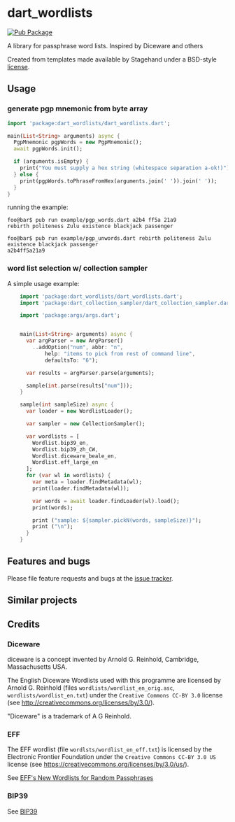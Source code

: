 # dart_wordlists
[![Pub Package](https://img.shields.io/pub/v/dart_wordlists.svg)](https://pub.dartlang.org/packages/dart_wordlists)

A library for passphrase word lists. Inspired by Diceware and others

Created from templates made available by Stagehand under a BSD-style
[license](https://github.com/dart-lang/stagehand/blob/master/LICENSE).

## Usage

### generate pgp mnemonic from byte array

```dart
import 'package:dart_wordlists/dart_wordlists.dart';

main(List<String> arguments) async {
  PgpMnemonic pgpWords = new PgpMnemonic();
  await pgpWords.init();

  if (arguments.isEmpty) {
    print("You must supply a hex string (whitespace separation a-ok!)");
  } else {
    print(pgpWords.toPhraseFromHex(arguments.join(' ')).join(' '));
  }
}
```
running the example:
```console
foo@bar$ pub run example/pgp_words.dart a2b4 ff5a 21a9
rebirth politeness Zulu existence blackjack passenger

foo@bar$ pub run example/pgp_unwords.dart rebirth politeness Zulu existence blackjack passenger
a2b4ff5a21a9
```


### word list selection w/ collection sampler

A simple usage example:

```dart
    import 'package:dart_wordlists/dart_wordlists.dart';
    import 'package:dart_collection_sampler/dart_collection_sampler.dart';

    import 'package:args/args.dart';


    main(List<String> arguments) async {
      var argParser = new ArgParser()
        ..addOption("num", abbr: "n",
            help: "items to pick from rest of command line",
            defaultsTo: "6");

      var results = argParser.parse(arguments);

      sample(int.parse(results["num"]));
    }

    sample(int sampleSize) async {
      var loader = new WordlistLoader();

      var sampler = new CollectionSampler();

      var wordlists = [
        Wordlist.bip39_en,
        Wordlist.bip39_zh_CW,
        Wordlist.diceware_beale_en,
        Wordlist.eff_large_en
      ];
      for (var wl in wordlists) {
        var meta = loader.findMetadata(wl);
        print(loader.findMetadata(wl));

        var words = await loader.findLoader(wl).load();
        print(words);

        print ("sample: ${sampler.pickN(words, sampleSize)}");
        print ("\n");
      }
    }
```



## Features and bugs

Please file feature requests and bugs at the [issue tracker][tracker].

[tracker]: https://github.com/stevesea/dart_wordlists/issues

## Similar projects

## Credits


### Diceware

diceware is a concept invented by Arnold G. Reinhold, Cambridge, Massachusetts
USA.

The English Diceware Wordlists used with this programme are licensed
by Arnold G. Reinhold (files ``wordlists/wordlist_en_orig.asc``,
``wordlists/wordlist_en.txt``) under the `Creative Commons CC-BY 3.0`
license (see http://creativecommons.org/licenses/by/3.0/).

"Diceware" is a trademark of A G Reinhold.

### EFF

The EFF wordlist (file ``wordlsts/wordlist_en_eff.txt``) is licensed
by the Electronic Frontier Foundation under the `Creative Commons
CC-BY 3.0 US` license (see
https://creativecommons.org/licenses/by/3.0/us/).

See [EFF's New Wordlists for Random Passphrases](https://www.eff.org/deeplinks/2016/07/new-wordlists-random-passphrases)


### BIP39

See [BIP39](https://github.com/bitcoin/bips/blob/master/bip-0039.mediawiki)
